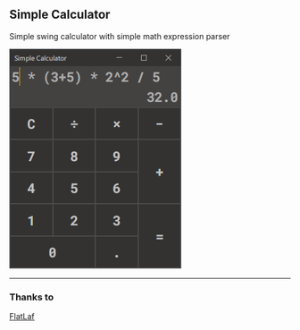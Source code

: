 ## Simple Calculator

Simple swing calculator with simple math expression parser

![Screenshot](/images/1.png?raw=true)

---

### Thanks to
[FlatLaf](https://github.com/JFormDesigner/FlatLaf) 